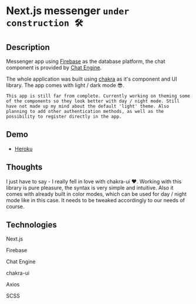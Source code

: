 # **Next.js messenger** `under construction 🛠`

## Description

Messenger app using [Firebase](https://firebase.google.com/) as the database platform, the chat component is provided by [Chat Engine](https://chatengine.io/).

The whole application was built using [chakra](https://chakra-ui.com/) as it's component and UI library. The app comes with light / dark mode 😎.

`This app is still far from complete. Currently working on theming some of the components so they look better with day / night mode. Still have not made up my mind about the default 'light' theme. Also planning to add other authentication methods, as well as the possibility to register directly in the app.`

## Demo

- [Heroku](https://nextjs-messenger.herokuapp.com)

## Thoughts

I just have to say - I really fell in love with chakra-ui ❤️.
Working with this library is pure pleasure, the syntax is very simple and intuitive. Also it comes with already built in color modes, which can be used for day / night mode like in this case. It needs to be tweaked accordingly to our needs of course.

## Technologies

Next.js

Firebase

Chat Engine

chakra-ui

Axios

SCSS
